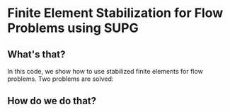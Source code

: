 # Finite Element Stabilization for Flow Problems using SUPG 

## What's that?
In this code, we show how to use stabilized finite elements for flow problems. Two problems are solved:



## How do we do that?

